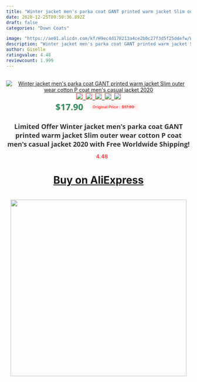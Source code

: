```yaml
---
title: "Winter jacket men's parka coat GANT printed warm jacket Slim outer wear cotton P coat men's casual jacket 2020"
date: 2020-12-25T09:50:36.892Z
draft: false
categories: "Down Coats"

image: "https://ae01.alicdn.com/kf/H9ec4d178213a4ce2b0c27f3d5f25ddefw/Winter-jacket-men-s-parka-coat-GANT-printed-warm-jacket-Slim-outer-wear-cotton-P-coat.jpg"
description: "Winter jacket men's parka coat GANT printed warm jacket Slim outer wear cotton P coat men's casual jacket 2020"
author: Giselle
ratingvalue: 4.48
reviewcount: 1.999
---
```

<br>
<div style="text-align: center;">
<a href="https://s.click.aliexpress.com/e/_A1SZUZ" target="_blank" rel="nofollow noopener noreferrer"><img alt="Winter jacket men's parka coat GANT printed warm jacket Slim outer wear cotton P coat men's casual jacket 2020" class="magnifier-image" src="https://ae01.alicdn.com/kf/H9ec4d178213a4ce2b0c27f3d5f25ddefw/Winter-jacket-men-s-parka-coat-GANT-printed-warm-jacket-Slim-outer-wear-cotton-P-coat.jpg_640x640.jpg">
<br>
<img style="border:1px solid salmon" src="https://ae01.alicdn.com/kf/H9ec4d178213a4ce2b0c27f3d5f25ddefw/Winter-jacket-men-s-parka-coat-GANT-printed-warm-jacket-Slim-outer-wear-cotton-P-coat.jpg_120x120.jpg">&nbsp;&nbsp;<img style="border:1px solid salmon" src="https://ae01.alicdn.com/kf/H2d83bede29dc40f188694e843a603fe6u/Winter-jacket-men-s-parka-coat-GANT-printed-warm-jacket-Slim-outer-wear-cotton-P-coat.jpg_120x120.jpg">&nbsp;&nbsp;<img style="border:1px solid salmon" src="https://ae01.alicdn.com/kf/Hbb4505c8707142f6a24611a1368d463d1/Winter-jacket-men-s-parka-coat-GANT-printed-warm-jacket-Slim-outer-wear-cotton-P-coat.jpg_120x120.jpg">&nbsp;&nbsp;<img style="border:1px solid salmon" src="_120x120.jpg">&nbsp;&nbsp;<img style="border:1px solid salmon" src="https://ae01.alicdn.com/kf/H84d99dac493445aaa6bfb4ff77561f27k/Winter-jacket-men-s-parka-coat-GANT-printed-warm-jacket-Slim-outer-wear-cotton-P-coat.jpg_120x120.jpg"></a></div><br0>
<div style="text-align: center;"><span style="background-color: white; border: 0px; box-sizing: border-box; color: seagreen; display: inline-block; font-family: &quot;open sans&quot; , &quot;arial&quot; , &quot;helvetica&quot; , sans-serif , &quot;heiti&quot;; font-size: 24px; font-stretch: inherit; font-weight: 700; line-height: inherit; margin: 0px 10px 0px 0px; padding: 0px; vertical-align: middle;">$17.90 </span>
<span style="background: rgb(255 , 241 , 241); border-radius: 3px; border: 0px; box-sizing: border-box; color: #ff4747; display: inline-block; font-family: inherit; font-size: 12px; font-stretch: inherit; font-style: inherit; font-variant: inherit; font-weight: 600; line-height: inherit; margin: 0px; padding: 2px 5px; transform: scale(0.9); vertical-align: middle;">Original Price : <b style="text-decoration: line-through;">$17.90 </b> &nbsp;&nbsp;</span></div>
<h1 style="color: #333333; display: inline-block; font-family: &quot;open sans&quot; , &quot;arial&quot; , &quot;helvetica&quot; , sans-serif , &quot;heiti&quot;; font-size: 18px; font-stretch: inherit; font-weight: 700; text-align: center;">Limited Offer Winter jacket men's parka coat GANT printed warm jacket Slim outer wear cotton P coat men's casual jacket 2020 with Free Worldwide Shipping!</h1>
<div style="color: #ff4747; text-align: center;">
<img src="https://4.bp.blogspot.com/-M0ZcTcb-5uY/XleCXlxnR4I/AAAAAAAAAEc/OrjgMkXV1oMQFaCRZj5HQwOCBcu3w1FegCPcBGAYYCw/s1600/star.png" style="height: 15px;">&nbsp;<b>4.48</b></div>
<div class="button_cont" align="center"><a class="buynow_a" href="https://s.click.aliexpress.com/e/_A1SZUZ" target="_blank" rel="nofollow noopener noreferrer"><H1>Buy on AliExpress</H1></a></div><br>
<div class="separator" style="clear: both; text-align: center;">
<img src="https://lh3.googleusercontent.com/-pTy5HemUv9M/XlePHvY0dAI/AAAAAAAAAE4/0nX5iRUoIWY8eMW9Dpxeirr157OZliDIgCLcBGAsYHQ/s1600/badge.gif" width="480">
</div>
